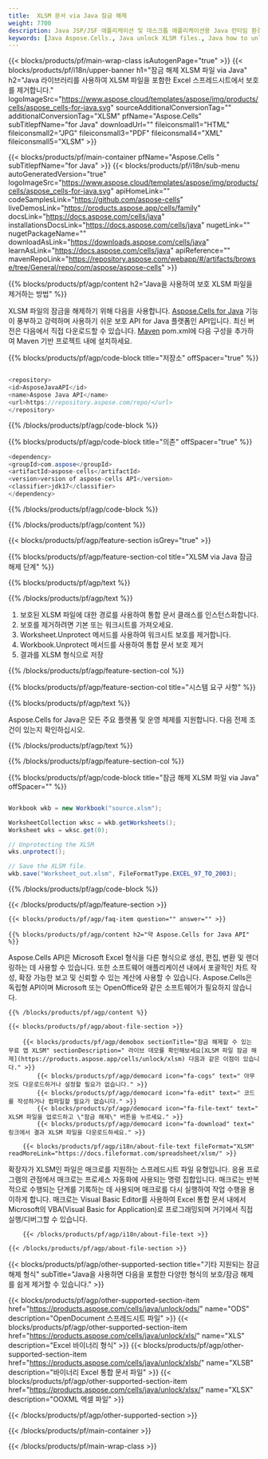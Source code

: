 ```yaml
---
title:  XLSM 문서 via Java 잠금 해제
weight: 7700
description: Java JSP/JSF 애플리케이션 및 데스크톱 애플리케이션용 Java 런타임 환경의 비밀번호로 보호된 XLSM 파일을 잠금 해제하는 샘플 코드입니다.
keywords: [Java Aspose.Cells., Java unlock XLSM files., Java how to unlock XLSM document., Java unprotect XLSM files., remove protection from XLSM files., decrypt XLSM Files using Java]
---
```

{{< blocks/products/pf/main-wrap-class isAutogenPage="true" >}}
{{< blocks/products/pf/i18n/upper-banner h1="잠금 해제 XLSM 파일 via Java" h2="Java 라이브러리를 사용하여 XLSM 파일을 포함한 Excel 스프레드시트에서 보호를 제거합니다." logoImageSrc="https://www.aspose.cloud/templates/aspose/img/products/cells/aspose_cells-for-java.svg" sourceAdditionalConversionTag="" additionalConversionTag="XLSM" pfName="Aspose.Cells" subTitlepfName="for Java" downloadUrl="" fileiconsmall1="HTML" fileiconsmall2="JPG" fileiconsmall3="PDF" fileiconsmall4="XML" fileiconsmall5="XLSM" >}}

{{< blocks/products/pf/main-container pfName="Aspose.Cells " subTitlepfName="for Java" >}}
{{< blocks/products/pf/i18n/sub-menu autoGeneratedVersion="true" logoImageSrc="https://www.aspose.cloud/templates/aspose/img/products/cells/aspose_cells-for-java.svg" apiHomeLink="" codeSamplesLink="https://github.com/aspose-cells" liveDemosLink="https://products.aspose.app/cells/family" docsLink="https://docs.aspose.com/cells/java" installationsDocsLink="https://docs.aspose.com/cells/java" nugetLink="" nugetPackageName="" downloadAsLink="https://downloads.aspose.com/cells/java" learnAsLink="https://docs.aspose.com/cells/java" apiReference="" mavenRepoLink="https://repository.aspose.com/webapp/#/artifacts/browse/tree/General/repo/com/aspose/aspose-cells" >}}

{{% blocks/products/pf/agp/content h2="Java을 사용하여 보호 XLSM 파일을 제거하는 방법" %}}

 XLSM 파일의 잠금을 해제하기 위해 다음을 사용합니다.
 [Aspose.Cells for Java](https://products.aspose.com/cells/java) 
 기능이 풍부하고 강력하며 사용하기 쉬운 보호 API for Java 플랫폼인 API입니다. 최신 버전은 다음에서 직접 다운로드할 수 있습니다.
 [Maven](https://repository.aspose.com/webapp/#/artifacts/browse/tree/General/repo/com/aspose/aspose-cells) 
 pom.xml에 다음 구성을 추가하여 Maven 기반 프로젝트 내에 설치하세요.

{{% blocks/products/pf/agp/code-block title="저장소" offSpacer="true" %}}

```cs

<repository>
<id>AsposeJavaAPI</id>
<name>Aspose Java API</name>
<url>https://repository.aspose.com/repo/</url>
</repository>

```

{{% /blocks/products/pf/agp/code-block %}}

{{% blocks/products/pf/agp/code-block title="의존" offSpacer="true" %}}

```cs
<dependency>
<groupId>com.aspose</groupId>
<artifactId>aspose-cells</artifactId>
<version>version of aspose-cells API</version>
<classifier>jdk17</classifier>
</dependency>

```

{{% /blocks/products/pf/agp/code-block %}}

{{% /blocks/products/pf/agp/content %}}

{{< blocks/products/pf/agp/feature-section isGrey="true" >}}

{{% blocks/products/pf/agp/feature-section-col title="XLSM via Java 잠금 해제 단계" %}}

{{% blocks/products/pf/agp/text %}}

{{% /blocks/products/pf/agp/text %}}

1.  보호된 XLSM 파일에 대한 경로를 사용하여 통합 문서 클래스를 인스턴스화합니다.
1.  보호를 제거하려면 기본 또는 워크시트를 가져오세요.
1.  Worksheet.Unprotect 메서드를 사용하여 워크시트 보호를 제거합니다.
1.  Workbook.Unprotect 메서드를 사용하여 통합 문서 보호 제거
1.  결과를 XLSM 형식으로 저장

{{% /blocks/products/pf/agp/feature-section-col %}}

{{% blocks/products/pf/agp/feature-section-col title="시스템 요구 사항" %}}

{{% blocks/products/pf/agp/text %}}

 Aspose.Cells for Java은 모든 주요 플랫폼 및 운영 체제를 지원합니다. 다음 전제 조건이 있는지 확인하십시오.

{{% /blocks/products/pf/agp/text %}}

{{% /blocks/products/pf/agp/feature-section-col %}}

{{% blocks/products/pf/agp/code-block title="잠금 해제 XLSM 파일 via Java" offSpacer="" %}}

```cs

Workbook wkb = new Workbook("source.xlsm");

WorksheetCollection wksc = wkb.getWorksheets();
Worksheet wks = wksc.get(0);

// Unprotecting the XLSM
wks.unprotect();

// Save the XLSM file.
wkb.save("Worksheet_out.xlsm", FileFormatType.EXCEL_97_TO_2003);

```

{{% /blocks/products/pf/agp/code-block %}}

{{< /blocks/products/pf/agp/feature-section >}}

    {{< blocks/products/pf/agp/faq-item question="" answer="" >}}
 

<!-- aboutfile Starts -->

    {{% blocks/products/pf/agp/content h2="약 Aspose.Cells for Java API" %}}

 Aspose.Cells API은 Microsoft Excel 형식을 다른 형식으로 생성, 편집, 변환 및 렌더링하는 데 사용할 수 있습니다. 또한 소프트웨어 애플리케이션 내에서 포괄적인 차트 작성, 확장 가능한 보고 및 신뢰할 수 있는 계산에 사용할 수 있습니다. Aspose.Cells은 독립형 API이며 Microsoft 또는 OpenOffice와 같은 소프트웨어가 필요하지 않습니다.



    {{% /blocks/products/pf/agp/content %}}

    {{< blocks/products/pf/agp/about-file-section >}}

        {{< blocks/products/pf/agp/demobox sectionTitle="잠금 해제할 수 있는 무료 앱 XLSM" sectionDescription=" 라이브 데모를 확인해보세요[XLSM 파일 잠금 해제](https://products.aspose.app/cells/unlock/xlsm) 다음과 같은 이점이 있습니다." >}}
            {{< blocks/products/pf/agp/democard icon="fa-cogs" text=" 아무것도 다운로드하거나 설정할 필요가 없습니다." >}}
            {{< blocks/products/pf/agp/democard icon="fa-edit" text=" 코드를 작성하거나 컴파일할 필요가 없습니다." >}}
            {{< blocks/products/pf/agp/democard icon="fa-file-text" text=" XLSM 파일을 업로드하고 \"잠금 해제\" 버튼을 누르세요." >}}
            {{< blocks/products/pf/agp/democard icon="fa-download" text=" 링크에서 결과 XLSM 파일을 다운로드하세요." >}}

        {{< blocks/products/pf/agp/i18n/about-file-text fileFormat="XLSM" readMoreLink="https://docs.fileformat.com/spreadsheet/xlsm/" >}}
확장자가 XLSM인 파일은 매크로를 지원하는 스프레드시트 파일 유형입니다. 응용 프로그램의 관점에서 매크로는 프로세스 자동화에 사용되는 명령 집합입니다. 매크로는 반복적으로 수행되는 단계를 기록하는 데 사용되며 매크로를 다시 실행하여 작업 수행을 용이하게 합니다. 매크로는 Visual Basic Editor를 사용하여 Excel 통합 문서 내에서 Microsoft의 VBA(Visual Basic for Application)로 프로그래밍되며 거기에서 직접 실행/디버그할 수 있습니다.

        {{< /blocks/products/pf/agp/i18n/about-file-text >}}

    {{< /blocks/products/pf/agp/about-file-section >}}

<!-- aboutfile Ends -->

{{< blocks/products/pf/agp/other-supported-section title="기타 지원되는 잠금 해제 형식" subTitle="Java을 사용하면 다음을 포함한 다양한 형식의 보호/잠금 해제를 쉽게 제거할 수 있습니다." >}}

{{< blocks/products/pf/agp/other-supported-section-item href="https://products.aspose.com/cells/java/unlock/ods/" name="ODS" description="OpenDocument 스프레드시트 파일" >}}
{{< blocks/products/pf/agp/other-supported-section-item href="https://products.aspose.com/cells/java/unlock/xls/" name="XLS" description="Excel 바이너리 형식" >}}
{{< blocks/products/pf/agp/other-supported-section-item href="https://products.aspose.com/cells/java/unlock/xlsb/" name="XLSB" description="바이너리 Excel 통합 문서 파일" >}}
{{< blocks/products/pf/agp/other-supported-section-item href="https://products.aspose.com/cells/java/unlock/xlsx/" name="XLSX" description="OOXML 엑셀 파일" >}}

{{< /blocks/products/pf/agp/other-supported-section >}}

{{< /blocks/products/pf/main-container >}}
    
{{< /blocks/products/pf/main-wrap-class >}}
